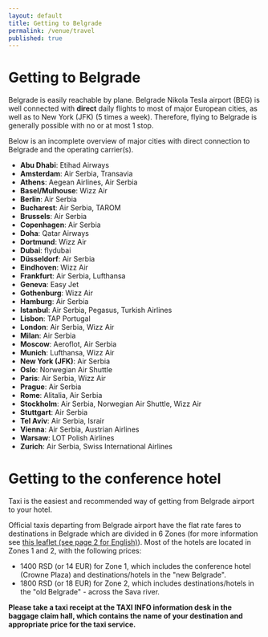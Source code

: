 ```yaml
---
layout: default
title: Getting to Belgrade
permalink: /venue/travel
published: true
---
```


# Getting to Belgrade

Belgrade is easily reachable by plane. Belgrade Nikola Tesla airport (BEG) is well connected with **direct** daily flights to most of major European cities, as well as to New York (JFK) (5 times a week). Therefore, flying to Belgrade is generally possible with no or at most 1 stop.  

Below is an incomplete overview of major cities with direct connection to Belgrade and the operating carrier(s). 

* **Abu Dhabi**: Etihad Airways
* **Amsterdam**: Air Serbia, Transavia
* **Athens**: Aegean Airlines, Air Serbia
* **Basel/Mulhouse**: Wizz Air
* **Berlin**: Air Serbia
* **Bucharest**: Air Serbia, TAROM
* **Brussels**: Air Serbia
* **Copenhagen**: Air Serbia
* **Doha**: Qatar Airways
* **Dortmund**: Wizz Air
* **Dubai**: flydubai
* **Düsseldorf**: Air Serbia
* **Eindhoven**: Wizz Air
* **Frankfurt**: Air Serbia, Lufthansa
* **Geneva**: Easy Jet
* **Gothenburg**: Wizz Air
* **Hamburg**: Air Serbia
* **Istanbul**: Air Serbia, Pegasus, Turkish Airlines
* **Lisbon**: TAP Portugal
* **London**: Air Serbia, Wizz Air
* **Milan**: Air Serbia
* **Moscow**: Aeroflot, Air Serbia
* **Munich**: Lufthansa, Wizz Air
* **New York (JFK)**: Air Serbia
* **Oslo**: Norwegian Air Shuttle
* **Paris**: Air Serbia, Wizz Air
* **Prague**: Air Serbia
* **Rome**: Alitalia, Air Serbia
* **Stockholm**: Air Serbia, Norwegian Air Shuttle, Wizz Air
* **Stuttgart**: Air Serbia
* **Tel Aviv**: Air Serbia, Israir
* **Vienna**: Air Serbia, Austrian Airlines
* **Warsaw**: LOT Polish Airlines
* **Zurich**: Air Serbia, Swiss International Airlines

# Getting to the conference hotel

Taxi is the easiest and recommended way of getting from Belgrade airport to your hotel.

Official taxis departing from Belgrade airport have the flat rate fares to destinations in Belgrade which are divided in 6 Zones (for more information see [this leaflet (see page 2 for English)](http://www.beg.aero/upload/Putnici/2015_flajer_taxi.pdf)). Most of the hotels are located in Zones 1 and 2, with the following prices:

* 1400 RSD (or 14 EUR) for Zone 1, which includes the conference hotel (Crowne Plaza) and destinations/hotels in the "new Belgrade". 
* 1800 RSD (or 18 EUR) for Zone 2, which includes destinations/hotels in the "old Belgrade" - across the Sava river.


**Please take a taxi receipt at the TAXI INFO information desk in the baggage claim hall, which contains the name of your destination and appropriate price for the taxi service.**




